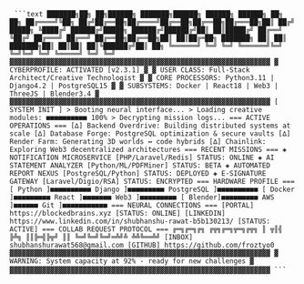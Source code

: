 <pre> <code>```text ███████╗██╗ ██╗██████╗ ███████╗██████╗ ██████╗ ██████╗ ██╗ ██╗ ██╔════╝╚██╗ ██╔╝██╔══██╗██╔════╝██╔══██╗██╔══██╗██╔═══██╗██║ ██╔╝ █████╗ ╚████╔╝ ██████╔╝█████╗ ██████╔╝██████╔╝██║ ██║█████╔╝ ██╔══╝ ╚██╔╝ ██╔═══╝ ██╔══╝ ██╔══██╗██╔══██╗██║ ██║██╔═██╗ ███████╗ ██║ ██║ ███████╗██║ ██║██║ ██║╚██████╔╝██║ ██╗ ╚══════╝ ╚═╝ ╚═╝ ╚══════╝╚═╝ ╚═╝╚═╝ ╚═╝ ╚═════╝ ╚═╝ ╚═╝ ▓▓▓▓▓▓▓▓▓▓▓▓▓▓▓▓▓▓▓▓▓▓▓▓▓▓▓▓▓▓▓▓▓▓▓▓▓▓▓▓▓▓▓▓▓▓▓▓▓▓▓▓▓▓▓▓▓▓▓▓▓▓▓▓ ▓ CYBERPROFILE: ACTIVATED [v2.3.1] ▓ ▓ USER CLASS: Full-Stack Architect/Creative Technologist ▓ ▓ CORE PROCESSORS: Python3.11 | Django4.2 | PostgreSQL15 ▓ ▓ SUBSYSTEMS: Docker | React18 | Web3 | ThreeJS | Blender3.4 ▓ ▓▓▓▓▓▓▓▓▓▓▓▓▓▓▓▓▓▓▓▓▓▓▓▓▓▓▓▓▓▓▓▓▓▓▓▓▓▓▓▓▓▓▓▓▓▓▓▓▓▓▓▓▓▓▓▓▓▓▓▓▓▓▓▓ [ SYSTEM INIT ] > Booting neural interface... > Loading creative modules: ■■■■■■■■■■ 100% > Decrypting mission logs... === ACTIVE OPERATIONS === [∆] Backend Overdrive: Building distributed systems at scale [∆] Database Forge: PostgreSQL optimization & secure vaults [∆] Render Farm: Generating 3D worlds ↔ code hybrids [∆] Chainlink: Exploring Web3 decentralized architectures === RECENT MISSIONS === ◈ NOTIFICATION MICROSERVICE [PHP/Laravel/Redis] STATUS: ONLINE ◈ AI STATEMENT ANALYZER [Python/ML/PDFMiner] STATUS: BETA ◈ AUTOMATED REPORT NEXUS [PostgreSQL/Python] STATUS: DEPLOYED ◈ E-SIGNATURE GATEWAY [Laravel/Digio/RSA] STATUS: ENCRYPTED === HARDWARE PROFILE === [ Python ]■■■■■■■■■■ Django ]■■■■■■■■■ PostgreSQL ]■■■■■■■■■■ [ Docker ]■■■■■■■■■ React ]■■■■■■■ Web3 ]■■■■■■■■■ [ Blender]■■■■■■■■■ AWS ]■■■■■■ Git ]■■■■■■■■■■■ === NEURAL CONNECTIONS === [PORTAL] https://blockedbrains.xyz [STATUS: ONLINE] [LINKEDIN] https://www.linkedin.com/in/shubhanshu-rawat-b5b130213/ [STATUS: ACTIVE] === COLLAB REQUEST PROTOCOL === ╔═╗╔═╗╔╗ ╔╦╗╔═╗╦═╗╔╦╗ ║ ╦║╣ ╠╩╗ ║║╠═╣╠╦╝ ║║ ╚═╝╚═╝╚═╝═╩╝╩ ╩╩╚══╩╝ [INBOX] shubhanshurawat568@gmail.com [GITHUB] https://github.com/froztyo0 ▓▓▓▓▓▓▓▓▓▓▓▓▓▓▓▓▓▓▓▓▓▓▓▓▓▓▓▓▓▓▓▓▓▓▓▓▓▓▓▓▓▓▓▓▓▓▓▓▓▓▓▓▓▓▓▓▓▓▓▓▓▓▓▓ ▓ WARNING: System capacity at 92% - ready for new challenges ▓ ▓▓▓▓▓▓▓▓▓▓▓▓▓▓▓▓▓▓▓▓▓▓▓▓▓▓▓▓▓▓▓▓▓▓▓▓▓▓▓▓▓▓▓▓▓▓▓▓▓▓▓▓▓▓▓▓▓▓▓▓▓▓▓▓ ```</code> </pre>
